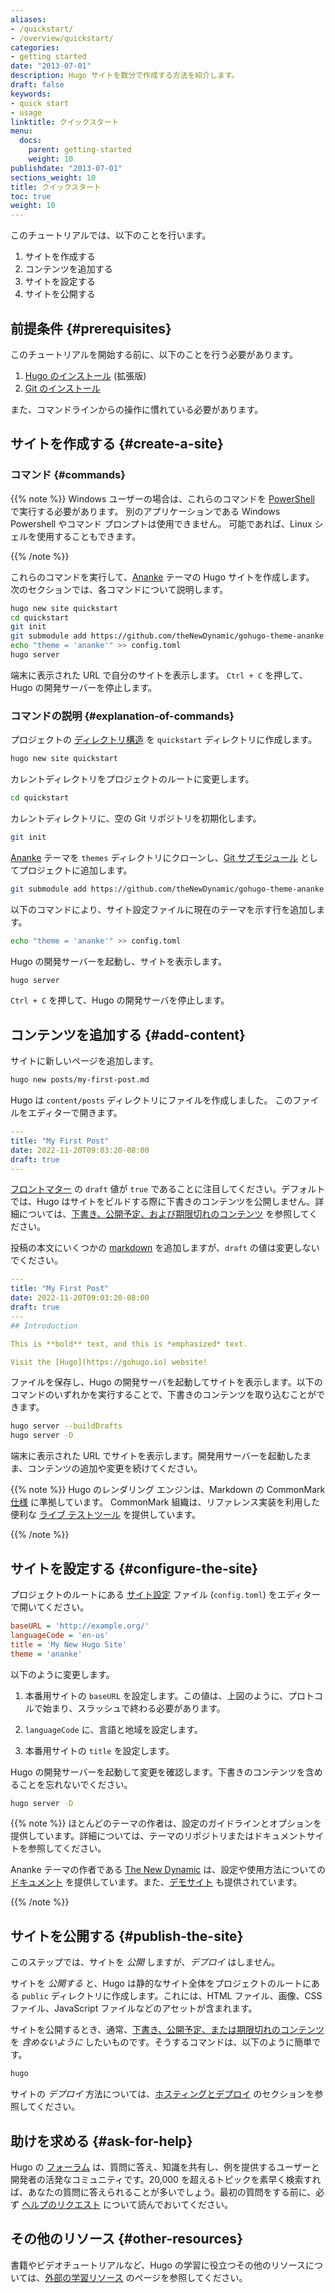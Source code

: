 ```yaml
---
aliases:
- /quickstart/
- /overview/quickstart/
categories:
- getting started
date: "2013-07-01"
description: Hugo サイトを数分で作成する方法を紹介します。
draft: false
keywords:
- quick start
- usage
linktitle: クイックスタート
menu:
  docs:
    parent: getting-started
    weight: 10
publishdate: "2013-07-01"
sections_weight: 10
title: クイックスタート
toc: true
weight: 10
---
```


このチュートリアルでは、以下のことを行います。

1. サイトを作成する
2. コンテンツを追加する
3. サイトを設定する
4. サイトを公開する

## 前提条件 {#prerequisites}

このチュートリアルを開始する前に、以下のことを行う必要があります。

1. [Hugo のインストール][Install Hugo] (拡張版)
2. [Git のインストール][Install Git]

また、コマンドラインからの操作に慣れている必要があります。

## サイトを作成する {#create-a-site}

### コマンド {#commands}

{{% note %}}
Windows ユーザーの場合は、これらのコマンドを [PowerShell] で実行する必要があります。 別のアプリケーションである Windows Powershell やコマンド プロンプトは使用できません。 可能であれば、Linux シェルを使用することもできます。

[PowerShell]: https://learn.microsoft.com/en-us/powershell/scripting/install/installing-powershell-on-windows
{{% /note %}}

これらのコマンドを実行して、[Ananke] テーマの Hugo サイトを作成します。 次のセクションでは、各コマンドについて説明します。

```bash
hugo new site quickstart
cd quickstart
git init
git submodule add https://github.com/theNewDynamic/gohugo-theme-ananke themes/ananke
echo "theme = 'ananke'" >> config.toml
hugo server
```

端末に表示された URL で自分のサイトを表示します。 `Ctrl + C` を押して、Hugo の開発サーバーを停止します。

### コマンドの説明 {#explanation-of-commands}

プロジェクトの [ディレクトリ構造][directory structure] を `quickstart` ディレクトリに作成します。

```bash
hugo new site quickstart
```

カレントディレクトリをプロジェクトのルートに変更します。

```bash
cd quickstart
```

カレントディレクトリに、空の Git リポジトリを初期化します。

```bash
git init
```

[Ananke] テーマを `themes` ディレクトリにクローンし、[Git サブモジュール][Git submodule] としてプロジェクトに追加します。

```bash
git submodule add https://github.com/theNewDynamic/gohugo-theme-ananke themes/ananke
```

以下のコマンドにより、サイト設定ファイルに現在のテーマを示す行を追加します。

```bash
echo "theme = 'ananke'" >> config.toml
```

Hugo の開発サーバーを起動し、サイトを表示します。

```bash
hugo server
```

`Ctrl + C` を押して、Hugo の開発サーバを停止します。

## コンテンツを追加する {#add-content}

サイトに新しいページを追加します。

```bash
hugo new posts/my-first-post.md
```

Hugo は `content/posts` ディレクトリにファイルを作成しました。 このファイルをエディターで開きます。

```yaml
---
title: "My First Post"
date: 2022-11-20T09:03:20-08:00
draft: true
---
```

[フロントマター][front matter] の `draft` 値が `true` であることに注目してください。デフォルトでは、Hugo はサイトをビルドする際に下書きのコンテンツを公開しません。詳細については、[下書き、公開予定、および期限切れのコンテンツ][draft, future, and expired content] を参照してください。

投稿の本文にいくつかの [markdown] を追加しますが、`draft` の値は変更しないでください。

[markdown]: https://commonmark.org/help/

```yaml
---
title: "My First Post"
date: 2022-11-20T09:03:20-08:00
draft: true
---
## Introduction

This is **bold** text, and this is *emphasized* text.

Visit the [Hugo](https://gohugo.io) website!
```

ファイルを保存し、Hugo の開発サーバを起動してサイトを表示します。以下のコマンドのいずれかを実行することで、下書きのコンテンツを取り込むことができます。

```bash
hugo server --buildDrafts
hugo server -D
```

端末に表示された URL でサイトを表示します。開発用サーバーを起動したまま、コンテンツの追加や変更を続けてください。

{{% note %}}
Hugo のレンダリング エンジンは、Markdown の CommonMark [仕様][specification] に準拠しています。 CommonMark 組織は、リファレンス実装を利用した便利な [ライブ テストツール][live testing tool] を提供しています。

[live testing tool]: https://spec.commonmark.org/dingus/
[specification]: https://spec.commonmark.org/
{{% /note %}}

## サイトを設定する {#configure-the-site}

プロジェクトのルートにある [サイト設定][site configuration] ファイル (`config.toml`) をエディターで開いてください。

```ini
baseURL = 'http://example.org/'
languageCode = 'en-us'
title = 'My New Hugo Site'
theme = 'ananke'
```

以下のように変更します。

1. 本番用サイトの `baseURL` を設定します。この値は、上図のように、プロトコルで始まり、スラッシュで終わる必要があります。

2. `languageCode` に、言語と地域を設定します。

3. 本番用サイトの `title` を設定します。

Hugo の開発サーバーを起動して変更を確認します。下書きのコンテンツを含めることを忘れないでください。

```bash
hugo server -D
```

{{% note %}}
ほとんどのテーマの作者は、設定のガイドラインとオプションを提供しています。詳細については、テーマのリポジトリまたはドキュメントサイトを参照してください。

Ananke テーマの作者である [The New Dynamic] は、設定や使用方法についての [ドキュメント][documentation] を提供しています。また、[デモサイト][demonstration site] も提供されています。

[demonstration site]: https://gohugo-ananke-theme-demo.netlify.app/
[documentation]: https://github.com/theNewDynamic/gohugo-theme-ananke#readme
[The New Dynamic]: https://www.thenewdynamic.com/
{{% /note %}}

## サイトを公開する {#publish-the-site}

このステップでは、サイトを _公開_ しますが、_デプロイ_ はしません。

サイトを _公開する_ と、Hugo は静的なサイト全体をプロジェクトのルートにある `public` ディレクトリに作成します。これには、HTML ファイル、画像、CSS ファイル、JavaScript ファイルなどのアセットが含まれます。

サイトを公開するとき、通常、[下書き、公開予定、または期限切れのコンテンツ][draft, future, or expired content] を _含めないように_ したいものです。そうするコマンドは、以下のように簡単です。

```bash
hugo
```

サイトの _デプロイ_ 方法については、[ホスティングとデプロイ][hosting and deployment] のセクションを参照してください。

## 助けを求める {#ask-for-help}

Hugo の [フォーラム][forum] は、質問に答え、知識を共有し、例を提供するユーザーと開発者の活発なコミュニティです。20,000 を超えるトピックを素早く検索すれば、あなたの質問に答えられることが多いでしょう。最初の質問をする前に、必ず [ヘルプのリクエスト][requesting help] について読んでおいてください。

## その他のリソース {#other-resources}

書籍やビデオチュートリアルなど、Hugo の学習に役立つその他のリソースについては、[外部の学習リソース](/getting-started/external-learning-resources/) のページを参照してください。

[Ananke]: https://github.com/theNewDynamic/gohugo-theme-ananke
[directory structure]: /getting-started/directory-structure
[draft, future, and expired content]: /getting-started/usage/#draft-future-and-expired-content
[draft, future, or expired content]: /getting-started/usage/#draft-future-and-expired-content
[external learning resources]:/getting-started/external-learning-resources/
[forum]: https://discourse.gohugo.io/
[forum]: https://discourse.gohugo.io/
[front matter]: /content-management/front-matter
[Git submodule]: https://git-scm.com/book/en/v2/Git-Tools-Submodules
[hosting and deployment]: /hosting-and-deployment/
[Install Git]: https://git-scm.com/book/en/v2/Getting-Started-Installing-Git
[Install Hugo]: /installation/
[requesting help]: https://discourse.gohugo.io/t/requesting-help/9132
[site configuration]: /getting-started/configuration/
